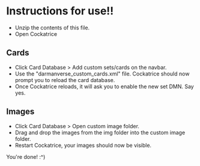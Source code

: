 # Instructions for use!!

- Unzip the contents of this file.
- Open Cockatrice

## Cards

- Click Card Database > Add custom sets/cards on the navbar.
- Use the "darmanverse_custom_cards.xml" file. Cockatrice should now prompt you to reload the card database.
- Once Cockatrice reloads, it will ask you to enable the new set DMN. Say yes.

## Images

- Click Card Database > Open custom image folder.
- Drag and drop the images from the img folder into the custom image folder.
- Restart Cockatrice, your images should now be visible.

You're done! :^)

